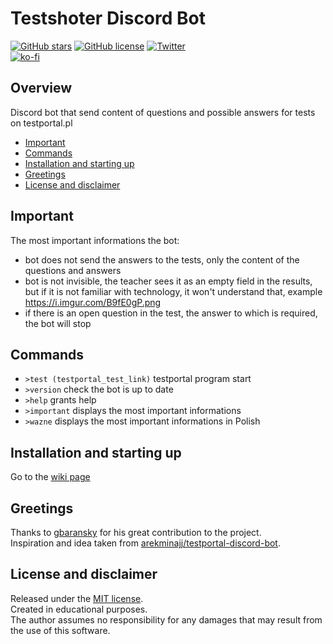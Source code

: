 # Testshoter Discord Bot

[![GitHub stars](https://img.shields.io/github/stars/fhodun/testshoter)](https://github.com/fhodun/testshoter/stargazers)
[![GitHub license](https://img.shields.io/github/license/fhodun/testshoter)](https://github.com/fhodun/testshoter/blob/main/LICENSE)
[![Twitter](https://img.shields.io/twitter/url?url=https%3A%2F%2Fgithub.com%2Ffhodun%2Ftestshoter)](https://twitter.com/intent/tweet?text=Wow:&url=https%3A%2F%2Fgithub.com%2Ffhodun%2Ftestshoter)  
[![ko-fi](https://ko-fi.com/img/githubbutton_sm.svg)](https://ko-fi.com/Q5Q83N219)

## Overview

Discord bot that send content of questions and possible answers for tests on testportal.pl

- [Important](important)  
- [Commands](commands)  
- [Installation and starting up](installation-and-starting-up)  
- [Greetings](greetings)  
- [License and disclaimer](license-and-disclaimer)  

## Important

The most important informations the bot:

- bot does not send the answers to the tests, only the content of the questions and answers
- bot is not invisible, the teacher sees it as an empty field in the results, but if it is not familiar with technology, it won't understand that, example <https://i.imgur.com/B9fE0gP.png>
- if there is an open question in the test, the answer to which is required, the bot will stop

## Commands

- `>test (testportal_test_link)` testportal program start
- `>version` check the bot is up to date
- `>help` grants help
- `>important` displays the most important informations
- `>wazne` displays the most important informations in Polish

## Installation and starting up

Go to the [wiki page](https://github.com/fhodun/testshoter/wiki/Installation-and-starting-up)

## Greetings

Thanks to [gbaransky](https://github.com/gbaranski) for his great contribution to the project.  
Inspiration and idea taken from [arekminajj/testportal-discord-bot](https://github.com/arekminajj/testportal-discord-bot).

## License and disclaimer

Released under the [MIT license](LICENSE).  
Created in educational purposes.  
The author assumes no responsibility for any damages that may result from the use of this software.
